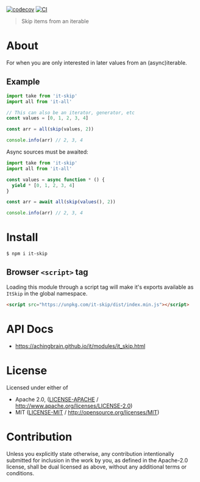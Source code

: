 [![codecov](https://img.shields.io/codecov/c/github/achingbrain/it.svg?style=flat-square)](https://codecov.io/gh/achingbrain/it)
[![CI](https://img.shields.io/github/actions/workflow/status/achingbrain/it/js-test-and-release.yml?branch=main\&style=flat-square)](https://github.com/achingbrain/it/actions/workflows/js-test-and-release.yml?query=branch%3Amain)

> Skip items from an iterable

# About

For when you are only interested in later values from an (async)iterable.

## Example

```javascript
import take from 'it-skip'
import all from 'it-all'

// This can also be an iterator, generator, etc
const values = [0, 1, 2, 3, 4]

const arr = all(skip(values, 2))

console.info(arr) // 2, 3, 4
```

Async sources must be awaited:

```javascript
import take from 'it-skip'
import all from 'it-all'

const values = async function * () {
  yield * [0, 1, 2, 3, 4]
}

const arr = await all(skip(values(), 2))

console.info(arr) // 2, 3, 4
```

# Install

```console
$ npm i it-skip
```

## Browser `<script>` tag

Loading this module through a script tag will make it's exports available as `ItSkip` in the global namespace.

```html
<script src="https://unpkg.com/it-skip/dist/index.min.js"></script>
```

# API Docs

- <https://achingbrain.github.io/it/modules/it_skip.html>

# License

Licensed under either of

- Apache 2.0, ([LICENSE-APACHE](LICENSE-APACHE) / <http://www.apache.org/licenses/LICENSE-2.0>)
- MIT ([LICENSE-MIT](LICENSE-MIT) / <http://opensource.org/licenses/MIT>)

# Contribution

Unless you explicitly state otherwise, any contribution intentionally submitted for inclusion in the work by you, as defined in the Apache-2.0 license, shall be dual licensed as above, without any additional terms or conditions.
